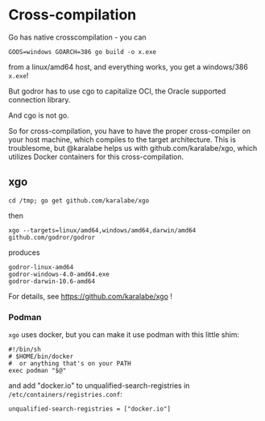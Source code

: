 # Cross-compilation
Go has native crosscompilation - you can 

    GOOS=windows GOARCH=386 go build -o x.exe

from a linux/amd64 host, and everything works, you get a windows/386 `x.exe`!

But godror has to use cgo to capitalize OCI, the Oracle supported connection library.

And cgo is not go.

So for cross-compilation, you have to have the proper cross-compiler on your host machine,
which compiles to the target architecture.
This is troublesome, but @karalabe helps us with github.com/karalabe/xgo, 
which utilizes Docker containers for this cross-compilation.

## xgo

	cd /tmp; go get github.com/karalabe/xgo

then

	xgo --targets=linux/amd64,windows/amd64,darwin/amd64 github.com/godror/godror

produces

    godror-linux-amd64
	godror-windows-4.0-amd64.exe
	godror-darwin-10.6-amd64

For details, see https://github.com/karalabe/xgo !

### Podman
`xgo` uses docker, but you can make it use podman with this little shim:

	#!/bin/sh
	# $HOME/bin/docker
	#  or anything that's on your PATH
	exec podman "$@"

and add "docker.io" to unqualified-search-registries in `/etc/containers/registries.conf`:

    unqualified-search-registries = ["docker.io"]
	
